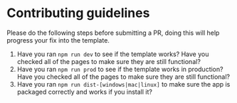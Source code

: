 # Contributing guidelines
Please do the following steps before submitting a PR, doing this will help progress your fix into the template.

1. Have you ran `npm run dev` to see if the template works? Have you checked all of the pages to make sure they are still functional?
2. Have you ran `npm run prod` to see if the template works in production? Have you checked all of the pages to make sure they are still functional?
3. Have you ran `npm run dist-[windows|mac|linux]` to make sure the app is packaged correctly and works if you install it?